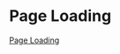 # Page Loading

[Page Loading](https://www.youtube.com/watch?v=Ffg9S29WkQ4&ab_channel=OnlineTutorials)